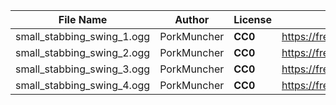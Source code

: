 | File Name        | Author   | License   | Link                            |
|------------------|----------|-----------|---------------------------------|
| small_stabbing_swing_1.ogg | PorkMuncher | **CC0** | https://freesound.org/people/PorkMuncher/sounds/263595/ |
| small_stabbing_swing_2.ogg | PorkMuncher | **CC0** | https://freesound.org/people/PorkMuncher/sounds/263595/ |
| small_stabbing_swing_3.ogg | PorkMuncher | **CC0** | https://freesound.org/people/PorkMuncher/sounds/263595/ |
| small_stabbing_swing_4.ogg | PorkMuncher | **CC0** | https://freesound.org/people/PorkMuncher/sounds/263595/ |
